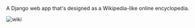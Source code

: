 A Django web app that's designed as a Wikipedia-like online encyclopedia.

![wiki](https://github.com/user-attachments/assets/6383ff52-2231-4879-85af-27075fede38c)
